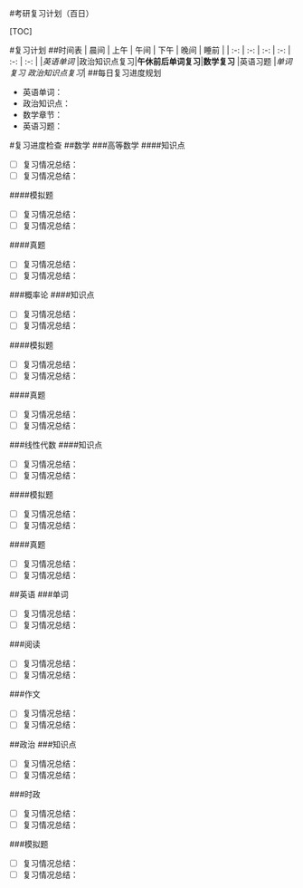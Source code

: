#考研复习计划（百日）

[TOC] 

#复习计划
##时间表
| 晨间 | 上午 | 午间 | 下午 | 晚间 | 睡前 |
| :-:      | :-:       | :-:       | :-:       | :-:       | :-:       |
|*英语单词*   |政治知识点复习|**午休前后单词复习**|**数学复习** |英语习题     |*单词复习 政治知识点复习*|
##每日复习进度规划
- 英语单词：
- 政治知识点：
- 数学章节：
- 英语习题：

#复习进度检查
##数学
###高等数学
####知识点
- [ ] 复习情况总结：
- [ ] 复习情况总结：

####模拟题
- [ ] 复习情况总结：
- [ ] 复习情况总结：

####真题
- [ ] 复习情况总结：
- [ ] 复习情况总结：

###概率论
####知识点
- [ ] 复习情况总结：
- [ ] 复习情况总结：

####模拟题
- [ ] 复习情况总结：
- [ ] 复习情况总结：

####真题
- [ ] 复习情况总结：
- [ ] 复习情况总结：

###线性代数
####知识点
- [ ] 复习情况总结：
- [ ] 复习情况总结：

####模拟题
- [ ] 复习情况总结：
- [ ] 复习情况总结：

####真题
- [ ] 复习情况总结：
- [ ] 复习情况总结：

##英语
###单词
- [ ] 复习情况总结：
- [ ] 复习情况总结：

###阅读
- [ ] 复习情况总结：
- [ ] 复习情况总结：

###作文
- [ ] 复习情况总结：
- [ ] 复习情况总结：

##政治
###知识点
- [ ] 复习情况总结：
- [ ] 复习情况总结：

###时政
- [ ] 复习情况总结：
- [ ] 复习情况总结：

###模拟题
- [ ] 复习情况总结：
- [ ] 复习情况总结：
